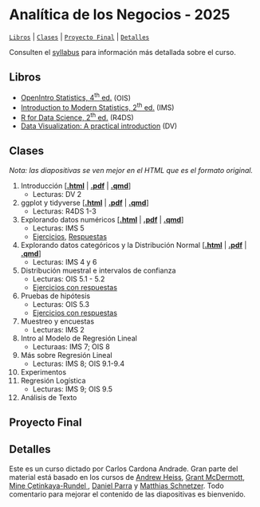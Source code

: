 # Analítica de los Negocios - 2025

[`Libros`](#libros) | [`Clases`](#clases) | [`Proyecto Final`](#proyecto-final) | [`Detalles`](#detalles)   

Consulten el [syllabus](https://rawcdn.githack.com/ccardonaandrade/analitica_2025/6ccf6062a232749bfe8365895b5f3958bc2c0c64/syllabus/syllabus.pdf) para información más detallada sobre el curso.

## Libros 

- [OpenIntro Statistics, 4<sup>th</sup> ed.](https://www.openintro.org/book/os/) (OIS)
- [Introduction to Modern Statistics, 2<sup>th</sup> ed.](https://openintro-ims.netlify.app/) (IMS)
- [R for Data Science, 2<sup>th</sup> ed.](https://r4ds.hadley.nz/) (R4DS)
- [Data Visualization: A practical introduction](https://socviz.co/) (DV)

## Clases 

*Nota: las diapositivas se ven mejor en el HTML que es el formato original.*

1. Introducción \[[**.html**](https://rawcdn.githack.com/ccardonaandrade/analitica_2025/6ccf6062a232749bfe8365895b5f3958bc2c0c64/diapositivas/01_intro/index.html) | [**.pdf**](https://rawcdn.githack.com/ccardonaandrade/analitica_2025/6ccf6062a232749bfe8365895b5f3958bc2c0c64/diapositivas/01_intro/index.pdf) | [**.qmd**](https://rawcdn.githack.com/ccardonaandrade/analitica_2025/6ccf6062a232749bfe8365895b5f3958bc2c0c64/diapositivas/01_intro/index.qmd)\]
    - Lecturas: DV 2
2. ggplot y tidyverse \[[**.html**](https://rawcdn.githack.com/ccardonaandrade/analitica_2025/6ccf6062a232749bfe8365895b5f3958bc2c0c64/diapositivas/02_ggplot_tidy/index.html) | [**.pdf**](https://rawcdn.githack.com/ccardonaandrade/analitica_2025/6ccf6062a232749bfe8365895b5f3958bc2c0c64/diapositivas/02_ggplot_tidy/index.pdf) | [**.qmd**](https://rawcdn.githack.com/ccardonaandrade/analitica_2025/6ccf6062a232749bfe8365895b5f3958bc2c0c64/diapositivas/02_ggplot_tidy/index.qmd)\]
    - Lecturas: R4DS 1-3
3. Explorando datos numéricos \[[**.html**](https://rawcdn.githack.com/ccardonaandrade/analitica_2025/151dedba482da0b83e3b4a2c2236330abd140e66/diapositivas/03_numerical/index.html) | [**.pdf**](https://rawcdn.githack.com/ccardonaandrade/analitica_2025/151dedba482da0b83e3b4a2c2236330abd140e66/diapositivas/03_numerical/index.pdf) | [**.qmd**](https://rawcdn.githack.com/ccardonaandrade/analitica_2025/151dedba482da0b83e3b4a2c2236330abd140e66/diapositivas/03_numerical/index.qmd)\]
    - Lecturas: IMS 5
    - [Ejercicios](https://rawcdn.githack.com/ccardonaandrade/analitica_2025/99f0cd7da92299cce8d2ad5aee79119a6fb2be81/ejercicios/estatdesc/ejercicios.pdf), [Respuestas](https://rawcdn.githack.com/ccardonaandrade/analitica_2025/99f0cd7da92299cce8d2ad5aee79119a6fb2be81/ejercicios/estatdesc/soluciones.pdf)
4. Explorando datos categóricos y la Distribución Normal \[[**.html**](https://rawcdn.githack.com/ccardonaandrade/analitica_2025/151dedba482da0b83e3b4a2c2236330abd140e66/diapositivas/04_categorical/index.html) | [**.pdf**](https://rawcdn.githack.com/ccardonaandrade/analitica_2025/151dedba482da0b83e3b4a2c2236330abd140e66/diapositivas/04_categorical/index.pdf) | [**.qmd**](https://rawcdn.githack.com/ccardonaandrade/analitica_2025/151dedba482da0b83e3b4a2c2236330abd140e66/diapositivas/04_categorical/index.qmd)\]
    - Lecturas: IMS 4 y 6
5. Distribución muestral e intervalos de confianza
    - Lecturas: OIS 5.1 - 5.2
    - [Ejercicios con respuestas](https://rawcdn.githack.com/ccardonaandrade/analitica_2025/99f0cd7da92299cce8d2ad5aee79119a6fb2be81/ejercicios/int_conf/ejercicios.pdf)
6. Pruebas de hipótesis
    - Lecturas: OIS 5.3
    - [Ejercicios con respuestas](https://rawcdn.githack.com/ccardonaandrade/analitica_2025/99f0cd7da92299cce8d2ad5aee79119a6fb2be81/ejercicios/p_hipotesis/ejercicios.pdf)
7. Muestreo y encuestas
    - Lecturas: IMS 2
8. Intro al Modelo de Regresión Lineal
    - Lecturaas: IMS 7; OIS 8
9. Más sobre Regresión Lineal
    - Lecturas: IMS 8; OIS 9.1-9.4
10. Experimentos
11. Regresión Logística
    - Lecturas: IMS 9; OIS 9.5
12. Análisis de Texto

## Proyecto Final 

## Detalles 
Este es un curso dictado por Carlos Cardona Andrade. Gran parte del material está basado en los cursos de [Andrew Heiss](https://evalsp24.classes.andrewheiss.com/), [Grant McDermott](https://github.com/uo-ec607/lectures), [Mine Çetinkaya-Rundel ](https://sta101-f23.github.io/), [Daniel Parra](https://danielfparra.github.io/) y [Matthias Schnetzer](https://mschnetzer.github.io/econpol24/). Todo comentario para mejorar el contenido de las diapositivas es bienvenido.
